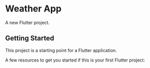 # Weather App

A new Flutter project.

## Getting Started

This project is a starting point for a Flutter application.

A few resources to get you started if this is your first Flutter project:

